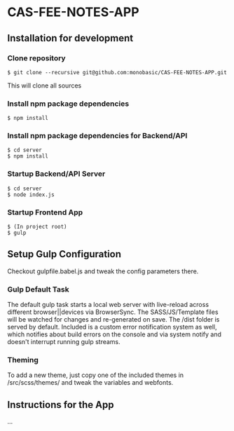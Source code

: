 # CAS-FEE-NOTES-APP

## Installation for development

### Clone repository
```
$ git clone --recursive git@github.com:monobasic/CAS-FEE-NOTES-APP.git
```
This will clone all sources


### Install npm package dependencies

```
$ npm install
```

### Install npm package dependencies for Backend/API

```
$ cd server
$ npm install
```

### Startup Backend/API Server
```
$ cd server
$ node index.js
```

### Startup Frontend App
```
$ (In project root)
$ gulp
```

## Setup Gulp Configuration
Checkout gulpfile.babel.js and tweak the config parameters there.

### Gulp Default Task
The default gulp task starts a local web server with live-reload across different browser||devices via BrowserSync. The SASS/JS/Template files will be watched for changes and re-generated on save. The /dist folder is served by default.
Included is a custom error notification system as well, which notifies about build errors on the console and via system notify and doesn't interrupt running gulp streams.

### Theming
To add a new theme, just copy one of the included themes in /src/scss/themes/ and tweak the variables and webfonts.

## Instructions for the App
...
